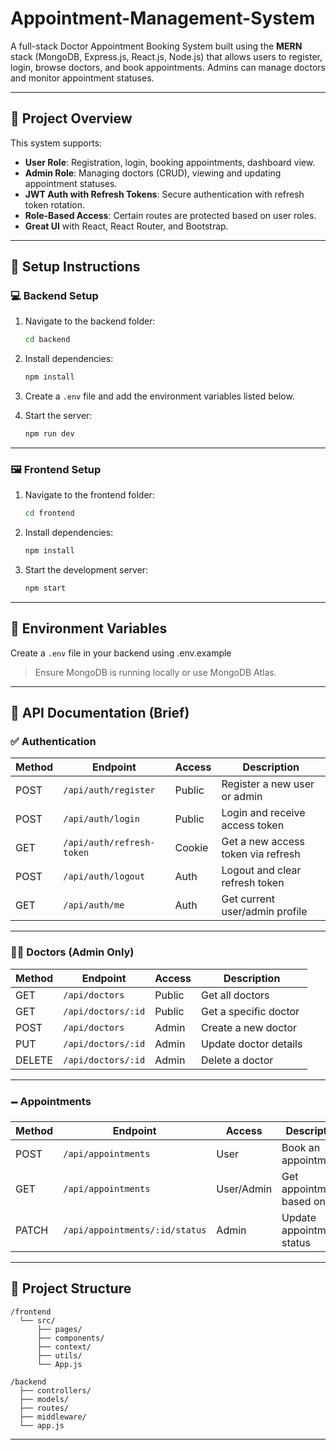 # Appointment-Management-System

A full-stack Doctor Appointment Booking System built using the **MERN** stack (MongoDB, Express.js, React.js, Node.js) that allows users to register, login, browse doctors, and book appointments. Admins can manage doctors and monitor appointment statuses.

---

## 📌 Project Overview

This system supports:

- **User Role**: Registration, login, booking appointments, dashboard view.
- **Admin Role**: Managing doctors (CRUD), viewing and updating appointment statuses.
- **JWT Auth with Refresh Tokens**: Secure authentication with refresh token rotation.
- **Role-Based Access**: Certain routes are protected based on user roles.
- **Great UI** with React, React Router, and Bootstrap.

---

## 🚀 Setup Instructions

### 💻 Backend Setup

1. Navigate to the backend folder:

   ```bash
   cd backend
   ```

2. Install dependencies:

   ```bash
   npm install
   ```

3. Create a `.env` file and add the environment variables listed below.

4. Start the server:

   ```bash
   npm run dev
   ```

---

### 🖼️ Frontend Setup

1. Navigate to the frontend folder:

   ```bash
   cd frontend
   ```

2. Install dependencies:

   ```bash
   npm install
   ```

3. Start the development server:

   ```bash
   npm start
   ```

---

## 🔐 Environment Variables

Create a `.env` file in your backend using .env.example

> Ensure MongoDB is running locally or use MongoDB Atlas.

---

## 📡 API Documentation (Brief)

### ✅ **Authentication**

| Method | Endpoint                  | Access | Description                        |
| ------ | ------------------------- | ------ | ---------------------------------- |
| POST   | `/api/auth/register`      | Public | Register a new user or admin       |
| POST   | `/api/auth/login`         | Public | Login and receive access token     |
| GET    | `/api/auth/refresh-token` | Cookie | Get a new access token via refresh |
| POST   | `/api/auth/logout`        | Auth   | Logout and clear refresh token     |
| GET    | `/api/auth/me`            | Auth   | Get current user/admin profile     |

---

### 👨‍⚕️ **Doctors (Admin Only)**

| Method | Endpoint           | Access | Description           |
| ------ | ------------------ | ------ | --------------------- |
| GET    | `/api/doctors`     | Public | Get all doctors       |
| GET    | `/api/doctors/:id` | Public | Get a specific doctor |
| POST   | `/api/doctors`     | Admin  | Create a new doctor   |
| PUT    | `/api/doctors/:id` | Admin  | Update doctor details |
| DELETE | `/api/doctors/:id` | Admin  | Delete a doctor       |

---

### 🗕️ **Appointments**

| Method | Endpoint                       | Access     | Description                    |
| ------ | ------------------------------ | ---------- | ------------------------------ |
| POST   | `/api/appointments`            | User       | Book an appointment            |
| GET    | `/api/appointments`            | User/Admin | Get appointments based on role |
| PATCH  | `/api/appointments/:id/status` | Admin      | Update appointment status      |

---

## 📂 Project Structure

```
/frontend
  └── src/
      ├── pages/
      ├── components/
      ├── context/
      ├── utils/
      └── App.js

/backend
  ├── controllers/
  ├── models/
  ├── routes/
  ├── middleware/
  └── app.js
```

---
